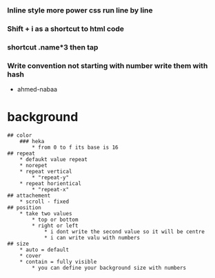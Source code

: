 ### Inline style more power css run line by line

### Shift + i as a shortcut to html code

### shortcut .name\*3 then tap

### Write convention not starting with number write them with hash

- ahmed-nabaa

# background

    ## color
        ### heka
            * from 0 to f its base is 16
    ## repeat
        * defaukt value repeat
        * norepet
        * repeat vertical
            * "repeat-y"
        * repeat horientical
            * "repeat-x"
    ## attachement
        * scroll - fixed
    ## position
        * take two values
            * top or bottom
            * right or left
                * i dont write the second value so it will be centre
                * i can write valu with numbers
    ## size
        * auto = default
        * cover
        * contain = fully visible
            * you can define your background size with numbers
